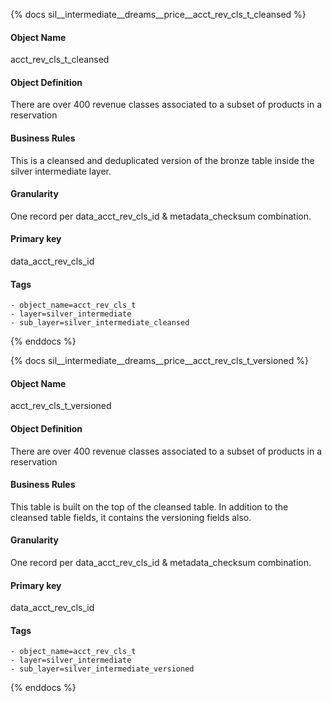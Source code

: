 {% docs sil__intermediate__dreams__price__acct_rev_cls_t_cleansed %}

#### Object Name
acct_rev_cls_t_cleansed

#### Object Definition
There are over 400 revenue classes associated to a subset of products in a reservation

#### Business Rules
This is a cleansed and deduplicated version of the bronze table inside the silver intermediate layer.

#### Granularity
One record per data_acct_rev_cls_id & metadata_checksum combination.

#### Primary key
data_acct_rev_cls_id

#### Tags
    - object_name=acct_rev_cls_t
    - layer=silver_intermediate
    - sub_layer=silver_intermediate_cleansed

{% enddocs %}

{% docs sil__intermediate__dreams__price__acct_rev_cls_t_versioned %}

#### Object Name
acct_rev_cls_t_versioned

#### Object Definition
There are over 400 revenue classes associated to a subset of products in a reservation

#### Business Rules
This table is built on the top of the cleansed table. In addition to the cleansed table fields, it contains the versioning fields also.

#### Granularity
One record per data_acct_rev_cls_id & metadata_checksum combination.

#### Primary key
data_acct_rev_cls_id

#### Tags
    - object_name=acct_rev_cls_t
    - layer=silver_intermediate
    - sub_layer=silver_intermediate_versioned

{% enddocs %}